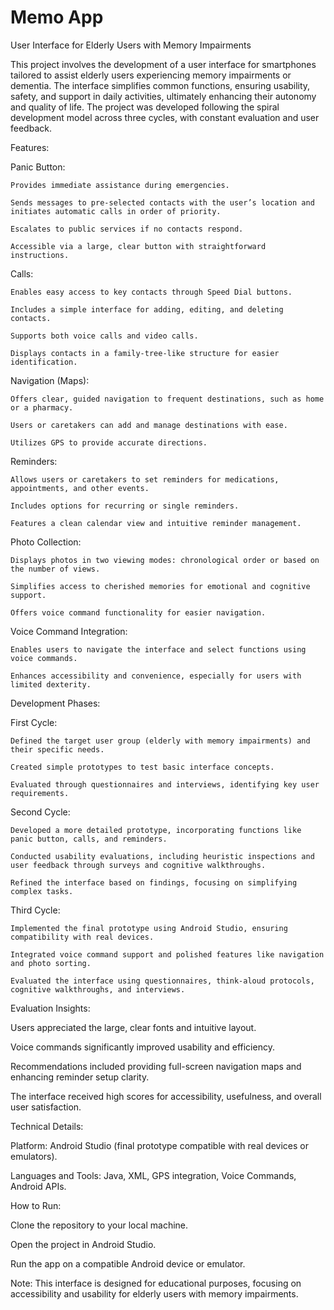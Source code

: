 # Memo App
User Interface for Elderly Users with Memory Impairments

This project involves the development of a user interface for smartphones tailored to assist elderly users experiencing memory impairments or dementia. The interface simplifies common functions, ensuring usability, safety, and support in daily activities, ultimately enhancing their autonomy and quality of life. The project was developed following the spiral development model across three cycles, with constant evaluation and user feedback.

Features:

  Panic Button:
  
    Provides immediate assistance during emergencies.
    
    Sends messages to pre-selected contacts with the user’s location and initiates automatic calls in order of priority.
    
    Escalates to public services if no contacts respond.
    
    Accessible via a large, clear button with straightforward instructions.
  
  Calls:
  
    Enables easy access to key contacts through Speed Dial buttons.
    
    Includes a simple interface for adding, editing, and deleting contacts.
    
    Supports both voice calls and video calls.
    
    Displays contacts in a family-tree-like structure for easier identification.
  
  Navigation (Maps):
  
    Offers clear, guided navigation to frequent destinations, such as home or a pharmacy.
    
    Users or caretakers can add and manage destinations with ease.
    
    Utilizes GPS to provide accurate directions.
  
  Reminders:
  
    Allows users or caretakers to set reminders for medications, appointments, and other events.
    
    Includes options for recurring or single reminders.
    
    Features a clean calendar view and intuitive reminder management.
  
  Photo Collection:
  
    Displays photos in two viewing modes: chronological order or based on the number of views.
    
    Simplifies access to cherished memories for emotional and cognitive support.
    
    Offers voice command functionality for easier navigation.
  
  Voice Command Integration:
  
    Enables users to navigate the interface and select functions using voice commands.
    
    Enhances accessibility and convenience, especially for users with limited dexterity.

Development Phases:

  First Cycle:
  
    Defined the target user group (elderly with memory impairments) and their specific needs.
    
    Created simple prototypes to test basic interface concepts.
    
    Evaluated through questionnaires and interviews, identifying key user requirements.
    
  Second Cycle:
  
    Developed a more detailed prototype, incorporating functions like panic button, calls, and reminders.
    
    Conducted usability evaluations, including heuristic inspections and user feedback through surveys and cognitive walkthroughs.
    
    Refined the interface based on findings, focusing on simplifying complex tasks.
  
  Third Cycle:
  
    Implemented the final prototype using Android Studio, ensuring compatibility with real devices.
    
    Integrated voice command support and polished features like navigation and photo sorting.
    
    Evaluated the interface using questionnaires, think-aloud protocols, cognitive walkthroughs, and interviews.

  
Evaluation Insights:
  
  Users appreciated the large, clear fonts and intuitive layout.
  
  Voice commands significantly improved usability and efficiency.
  
  Recommendations included providing full-screen navigation maps and enhancing reminder setup clarity.
  
  The interface received high scores for accessibility, usefulness, and overall user satisfaction.

  
Technical Details:
  
  Platform: Android Studio (final prototype compatible with real devices or emulators).
  
  Languages and Tools: Java, XML, GPS integration, Voice Commands, Android APIs.

  
How to Run:
  
  Clone the repository to your local machine.
  
  Open the project in Android Studio.
  
  Run the app on a compatible Android device or emulator.

Note: This interface is designed for educational purposes, focusing on accessibility and usability for elderly users with memory impairments.
